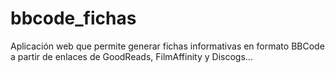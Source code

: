 # bbcode_fichas
Aplicación web que permite generar fichas informativas en formato BBCode a partir de enlaces de GoodReads, FilmAffinity y Discogs...
